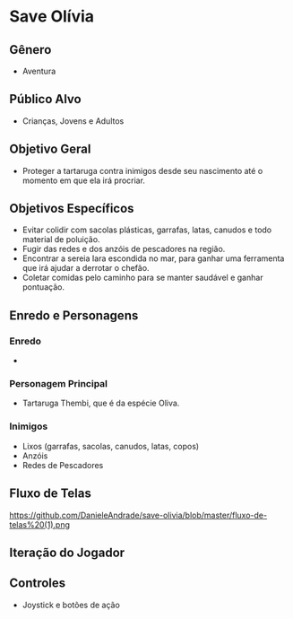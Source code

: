 # Save Olívia

## Gênero
- Aventura

## Público Alvo
- Crianças, Jovens e Adultos

## Objetivo Geral
- Proteger a tartaruga contra inimigos desde seu nascimento até o momento em que ela irá procriar.

## Objetivos Específicos
- Evitar colidir com sacolas plásticas, garrafas, latas, canudos e todo material de poluição.
- Fugir das redes e dos anzóis de pescadores na região.
- Encontrar a sereia Iara escondida no mar, para ganhar uma ferramenta que irá ajudar a derrotar o chefão.
- Coletar comidas pelo caminho para se manter saudável e ganhar pontuação.

## Enredo e Personagens

### Enredo
-

### Personagem Principal
- Tartaruga Thembi, que é da espécie Oliva.

### Inimigos
- Lixos (garrafas, sacolas, canudos, latas, copos)
- Anzóis
- Redes de Pescadores

## Fluxo de Telas
https://github.com/DanieleAndrade/save-olivia/blob/master/fluxo-de-telas%20(1).png

## Iteração do Jogador

## Controles
- Joystick e botões de ação

